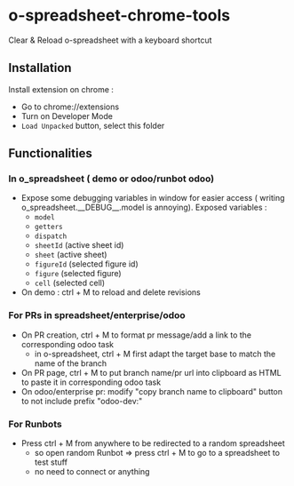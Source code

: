 # o-spreadsheet-chrome-tools

Clear & Reload o-spreadsheet with a keyboard shortcut

## Installation

Install extension on chrome :

-   Go to chrome://extensions
-   Turn on Developer Mode
-   `Load Unpacked` button, select this folder

## Functionalities

### In o_spreadsheet ( demo or odoo/runbot odoo)

-   Expose some debugging variables in window for easier access ( writing o_spreadsheet.\_\_DEBUG\_\_.model is annoying). Exposed variables :
    -   `model`
    -   `getters`
    -   `dispatch`
    -   `sheetId` (active sheet id)
    -   `sheet` (active sheet)
    -   `figureId` (selected figure id)
    -   `figure` (selected figure)
    -   `cell` (selected cell)
-   On demo : ctrl + M to reload and delete revisions

### For PRs in spreadsheet/enterprise/odoo

-   On PR creation, ctrl + M to format pr message/add a link to the corresponding odoo task
    -   in o-spreadsheet, ctrl + M first adapt the target base to match the name of the branch
-   On PR page, ctrl + M to put branch name/pr url into clipboard as HTML to paste it in corresponding odoo task
-   On odoo/enterprise pr: modify "copy branch name to clipboard" button to not include prefix "odoo-dev:"

### For Runbots

-   Press ctrl + M from anywhere to be redirected to a random spreadsheet
    -   so open random Runbot => press ctrl + M to go to a spreadsheet to test stuff
    -   no need to connect or anything
